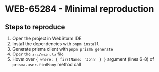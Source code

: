 # WEB-65284 - Minimal reproduction

## Steps to reproduce
1. Open the project in WebStorm IDE
2. Install the dependencies with `pnpm install`
3. Generate prisma client with `pnpm prisma generate`
4. Open the `src/main.ts` file
5. Hover over `{ where: { firstName: 'John' } }` argument (lines 6-8) of `prisma.user.findMany` method call
